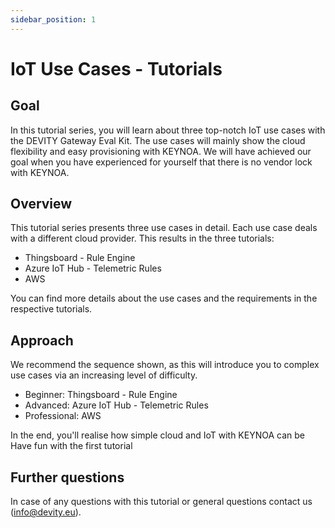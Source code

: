 ```yaml
---
sidebar_position: 1
---
```


# IoT Use Cases - Tutorials

## Goal

In this tutorial series, you will learn about three top-notch IoT use cases with the DEVITY Gateway Eval Kit. 
The use cases will mainly show the cloud flexibility and easy provisioning with KEYNOA. 
We will have achieved our goal when you have experienced for yourself that there is no vendor lock with KEYNOA.   

## Overview

This tutorial series presents three use cases in detail. Each use case deals with a different cloud provider. 
This results in the three tutorials:

- Thingsboard - Rule Engine
- Azure IoT Hub - Telemetric Rules
- AWS 

You can find more details about the use cases and the requirements in the respective tutorials.


## Approach

We recommend the sequence shown, as this will introduce you to complex use cases via an increasing level of difficulty.

- Beginner: Thingsboard - Rule Engine
- Advanced: Azure IoT Hub - Telemetric Rules
- Professional: AWS 

In the end, you'll realise how simple cloud and IoT with KEYNOA can be
Have fun with the first tutorial

## Further questions

In case of any questions with this tutorial or general questions contact us (info@devity.eu).

